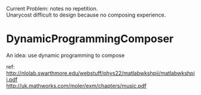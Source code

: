 Current Problem:
notes no repetition.  
Unarycost difficult to design because no composing experience.


# DynamicProgrammingComposer
An idea: use dynamic programming to compose

ref:  
http://nlolab.swarthmore.edu/webstuff/phys22/matlabwkshpii/matlabwkshpii.pdf  
http://uk.mathworks.com/moler/exm/chapters/music.pdf  
